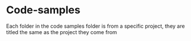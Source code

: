 # Code-samples
Each folder in the code samples folder is from a specific project, they are titled the same as the project they come from
